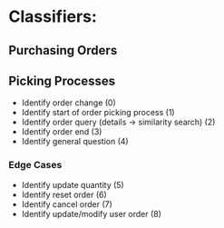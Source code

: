 # Classifiers:

## Purchasing Orders

## Picking Processes
- Identify order change (0)
- Identify start of order picking process (1)
- Identify order query (details -> similarity search) (2)
- Identify order end (3)
- Identify general question (4)

### Edge Cases
- Identify update quantity (5)
- Identify reset order (6)
- Identify cancel order (7)
- Identify update/modify user order (8)

<!-- - create new order -> transition to purchasing orders -->